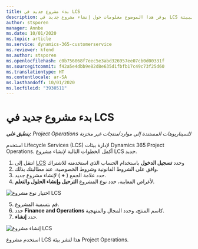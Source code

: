 ```yaml
---
title: بدء مشروع جديد في LCS
description: يوفر هذا الموضوع معلومات حول إنشاء مشروع جديد في LCS لبيئة Project Operations.
author: stsporen
manager: Annbe
ms.date: 10/01/2020
ms.topic: article
ms.service: dynamics-365-customerservice
ms.reviewer: kfend
ms.author: stsporen
ms.openlocfilehash: c0b756068f7eec5e3abd326957ee07cb0d00331f
ms.sourcegitcommit: f42a5e4dbb9e82d8e635d1fbfb17c49c73f25d60
ms.translationtype: HT
ms.contentlocale: ar-SA
ms.lasthandoff: 10/01/2020
ms.locfileid: "3930511"
---
```

# <a name="start-a-new-project-in-lcs"></a>بدء مشروع جديد في LCS

_**ينطبق على:** Project Operations للسيناريوهات المستندة إلى موارد/منتجات غير مخزنة‬_

استخدم Lifecycle Services (LCS) لإدارة بيئات Dynamics 365 Project Operations. أكمل الخطوات التالية لإنشاء مشروع LCS جديد.

1. انتقل إلى [LCS](https://lcs.dynamics.com/Logon/Index) وحدد **تسجيل الدخول** باستخدام الحساب الذي استخدمته للاشتراك
2. وافق على الشروط القانونية وشروط الخصوصية، عند مطالبتك بذلك.
3. حدد علامة الجمع ( **+** ) لإنشاء مشروع جديد.
4. لأغراض المعاينة، حدد نوع المشروع **الترحيل وإنشاء الحلول والتعلم**.

  ![اختيار نوع مشروع LCS](./media/create-lcs-1.png)

5. قم بتسمية المشروع. 
6. حدد **Finance and Operations** كاسم المنتج، وحدد المجال والمنهجية. 
7. حدد **إنشاء**.

![إنشاء مشروع LCS](./media/create-lcs-2.png)

استخدم مشروع LCS هذا لنشر بيئة Project Operations.

